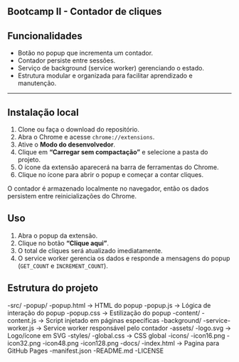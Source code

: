 ## Bootcamp II - Contador de cliques

## Funcionalidades

- Botão no popup que incrementa um contador.
- Contador persiste entre sessões.
- Serviço de background (service worker) gerenciando o estado.
- Estrutura modular e organizada para facilitar aprendizado e manutenção.

---

## Instalação local

1. Clone ou faça o download do repositório.
2. Abra o Chrome e acesse `chrome://extensions`.
3. Ative o **Modo do desenvolvedor**.
4. Clique em **“Carregar sem compactação”** e selecione a pasta do projeto.
5. O ícone da extensão aparecerá na barra de ferramentas do Chrome.
6. Clique no ícone para abrir o popup e começar a contar cliques.

O contador é armazenado localmente no navegador, então os dados persistem entre reinicializações do Chrome.

## Uso

1. Abra o popup da extensão.
2. Clique no botão **“Clique aqui”**.
3. O total de cliques será atualizado imediatamente.
4. O service worker gerencia os dados e responde a mensagens do popup (`GET_COUNT` e `INCREMENT_COUNT`).

## Estrutura do projeto

-src/
  -popup/
    -popup.html -> HTML do popup
    -popup.js -> Lógica de interação do popup
    -popup.css -> Estilização do popup
  -content/
    -content.js -> Script injetado em páginas específicas
  -background/
    -service-worker.js -> Service worker responsável pelo contador
  -assets/
    -logo.svg -> Logo/ícone em SVG
  -styles/
    -global.css -> CSS global
  -icons/
    -icon16.png
    -icon32.png
    -icon48.png
    -icon128.png
  -docs/
    -index.html -> Pagina para GitHub Pages
  -manifest.json
  -README.md
  -LICENSE
